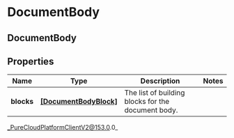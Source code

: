 # DocumentBody

## DocumentBody

## Properties

|Name | Type | Description | Notes|
|------------ | ------------- | ------------- | -------------|
| **blocks** | [**[DocumentBodyBlock]**](DocumentBodyBlock) | The list of building blocks for the document body. | |



_PureCloudPlatformClientV2@153.0.0_
